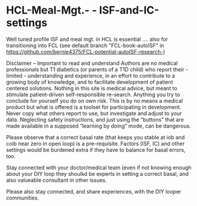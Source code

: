 # HCL-Meal-Mgt.- - ISF-and-IC-settings

Well tuned profile ISF and meal mgt. in HCL is essential ....  also for transitioning into FCL (see default branch "FCL-book-autoISF" in https://github.com/bernie4375/FCL-potential-autoISF-research-)

Disclaimer – Important to read and understand 
Authors are no medical professionals but T1 diabetics (or parents of a T1D child) who report their -limited - understanding and experience, in an effort to contribute to a growing body of knowledge, and to facilitate development of patient centered solutions. 
Nothing in this site is medical advice, but meant to stimulate patient-driven self-responsible re-search. Anything you try to conclude for yourself you do on own risk. This is by no means a medical product but what is offered is a toolset for participating in development. 
Never copy what others report to use, but investigate and adjust to your data. Neglecting safety instructions, and just using the “buttons” that are made available in a supposed “learning by doing” mode, can be dangerous.

Please observe that a correct basal rate (that keeps you stable at iob and coib near zero in open loop) is a pre-requisite. Factors (ISF, IC) and other settings would be burdened extra if they have to balance for basal errors, too.

Stay connected with your doctor/medical team (even if not knowing enough about your DIY loop they shoulkd be experts in setting a correct basal, and also valueable consultant in other issues. 

Please also stay connected, and share experiences, with the DIY looper communities.


